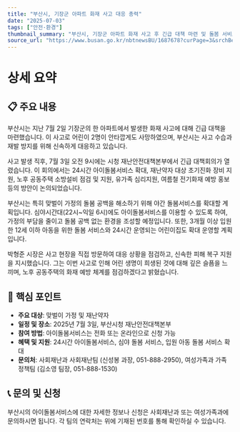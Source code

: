 ```yaml
---
title: "부산시, 기장군 아파트 화재 사고 대응 총력"
date: "2025-07-03"
tags: ["안전·환경"]
thumbnail_summary: "부산시, 기장군 아파트 화재 사고 후 긴급 대책 마련 및 돌봄 서비스 확대"
source_url: "https://www.busan.go.kr/nbtnewsBU/1687678?curPage=3&srchBeginDt=&srchEndDt=&srchKey=&srchText="
---
```


# 상세 요약

## 📋 주요 내용
부산시는 지난 7월 2일 기장군의 한 아파트에서 발생한 화재 사고에 대해 긴급 대책을 마련했습니다. 이 사고로 어린이 2명이 안타깝게도 사망하였으며, 부산시는 사고 수습과 재발 방지를 위해 신속하게 대응하고 있습니다.

사고 발생 직후, 7월 3일 오전 9시에는 시청 재난안전대책본부에서 긴급 대책회의가 열렸습니다. 이 회의에서는 24시간 아이돌봄서비스 확대, 재난약자 대상 초기진화 장비 지원, 노후 공동주택 소방설비 점검 및 지원, 유가족 심리지원, 여름철 전기화재 예방 홍보 등의 방안이 논의되었습니다.

부산시는 특히 맞벌이 가정의 돌봄 공백을 해소하기 위해 야간 돌봄서비스를 확대할 계획입니다. 심야시간대(22시~익일 6시)에도 아이돌봄서비스를 이용할 수 있도록 하여, 가정의 부담을 줄이고 돌봄 공백 없는 환경을 조성할 예정입니다. 또한, 3개월 이상 입원한 12세 이하 아동을 위한 돌봄 서비스와 24시간 운영되는 어린이집도 확대 운영할 계획입니다.

박형준 시장은 사고 현장을 직접 방문하여 대응 상황을 점검하고, 신속한 피해 복구 지원을 지시했습니다. 그는 이번 사고로 인해 어린 생명이 희생된 것에 대해 깊은 슬픔을 느끼며, 노후 공동주택의 화재 예방 체계를 점검하겠다고 밝혔습니다.

## 🎯 핵심 포인트
- **주요 대상**: 맞벌이 가정 및 재난약자
- **일정 및 장소**: 2025년 7월 3일, 부산시청 재난안전대책본부
- **참여 방법**: 아이돌봄서비스는 전화 또는 온라인으로 신청 가능
- **혜택 및 지원**: 24시간 아이돌봄서비스, 심야 돌봄 서비스, 입원 아동 돌봄 서비스 확대
- **문의처**: 사회재난과 사회재난팀 (신성봉 과장, 051-888-2950), 여성가족과 가족정책팀 (김소영 팀장, 051-888-1530)

## 📞 문의 및 신청
부산시의 아이돌봄서비스에 대한 자세한 정보나 신청은 사회재난과 또는 여성가족과에 문의하시면 됩니다. 각 팀의 연락처는 위에 기재된 번호를 통해 확인하실 수 있습니다.